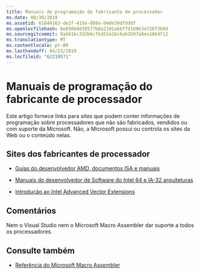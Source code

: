```yaml
---
title: Manuais de programação do fabricante de processador
ms.date: 08/30/2018
ms.assetid: 61844163-de2f-419a-808e-04de39dfdddf
ms.openlocfilehash: be650b0d19577b0a2191a6bf7d16063e720f3b0d
ms.sourcegitcommit: 0ab61bc3d2b6cfbd52a16c6ab2b97a8ea1864f12
ms.translationtype: MT
ms.contentlocale: pt-BR
ms.lasthandoff: 04/23/2019
ms.locfileid: "62210571"
---
```

# <a name="processor-manufacturer-programming-manuals"></a>Manuais de programação do fabricante de processador

Este artigo fornece links para sites que podem conter informações de programação sobre processadores que não são fabricados, vendidos ou com suporte da Microsoft. Não, a Microsoft possui ou controla os sites da Web ou o conteúdo nelas.

## <a name="processor-manufacturer-websites"></a>Sites dos fabricantes de processador

- [Guias do desenvolvedor AMD, documentos ISA e manuais](https://developer.amd.com/resources/developer-guides-manuals/)

- [Manuais do desenvolvedor de Software do Intel 64 e IA-32 arquiteturas](https://software.intel.com/articles/intel-sdm)

- [Introdução ao Intel Advanced Vector Extensions](https://software.intel.com/articles/introduction-to-intel-advanced-vector-extensions)

## <a name="remarks"></a>Comentários

Nem o Visual Studio nem o Microsoft Macro Assembler dar suporte a todos os processadores.

## <a name="see-also"></a>Consulte também

- [Referência do Microsoft Macro Assembler](../../assembler/masm/microsoft-macro-assembler-reference.md)
